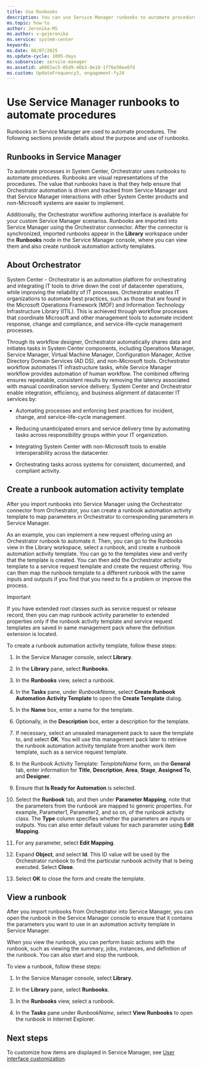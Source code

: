 ```yaml
---
title: Use Runbooks
description: You can use Service Manager runbooks to automate procedures.
ms.topic: how-to
author: Jeronika-MS
ms.author: v-gajeronika
ms.service: system-center
keywords:
ms.date: 08/07/2025
ms.update-cycle: 1095-days
ms.subservice: service-manager
ms.assetid: a0863ac5-05d9-46b3-8e18-1f76e50ee07d
ms.custom: UpdateFrequency3, engagement-fy24
---
```


# Use Service Manager runbooks to automate procedures


Runbooks in Service Manager are used to automate procedures. The following sections provide details about the purpose and use of runbooks.

## Runbooks in Service Manager

To automate processes in System Center, Orchestrator uses runbooks to automate procedures. Runbooks are visual representations of the procedures. The value that runbooks have is that they help ensure that Orchestrator automation is driven and tracked from Service Manager and that Service Manager interactions with other System Center products and non-Microsoft systems are easier to implement.

Additionally, the Orchestrator workflow authoring interface is available for your custom Service Manager scenarios. Runbooks are imported into Service Manager using the Orchestrator connector. After the connector is synchronized, imported runbooks appear in the **Library** workspace under the **Runbooks** node in the Service Manager console, where you can view them and also create runbook automation activity templates.

## About Orchestrator

System Center - Orchestrator is an automation platform for orchestrating and integrating IT tools to drive down the cost of datacenter operations, while improving the reliability of IT processes. Orchestrator enables IT organizations to automate best practices, such as those that are found in the Microsoft Operations Framework (MOF) and Information Technology Infrastructure Library (ITIL). This is achieved through workflow processes that coordinate Microsoft and other management tools to automate incident response, change and compliance, and service-life-cycle management processes.

Through its workflow designer, Orchestrator automatically shares data and initiates tasks in System Center components, including Operations Manager, Service Manager, Virtual Machine Manager, Configuration Manager, Active Directory Domain Services (AD DS), and non-Microsoft tools. Orchestrator workflow automates IT infrastructure tasks, while  Service Manager workflow provides automation of human workflow. The combined offering ensures repeatable, consistent results by removing the latency associated with manual coordination service delivery. System Center and Orchestrator enable integration, efficiency, and business alignment of datacenter IT services by:

- Automating processes and enforcing best practices for incident, change, and service-life-cycle management.

- Reducing unanticipated errors and service delivery time by automating tasks across responsibility groups within your IT organization.

- Integrating System Center with non-Microsoft tools to enable interoperability across the datacenter.

- Orchestrating tasks across systems for consistent, documented, and compliant activity.

## Create a runbook automation activity template

After you import runbooks into Service Manager using the Orchestrator connector from Orchestrator, you can create a runbook automation activity template to map parameters in Orchestrator to corresponding parameters in Service Manager.

As an example, you can implement a new request offering using an Orchestrator runbook to automate it. Then, you can go to the Runbooks view in the Library workspace, select a runbook, and create a runbook automation activity template. You can go to the templates view and verify that the template is created. You can then add the Orchestrator activity template to a service request template and create the request offering. You can then map the runbook template to a different runbook with the same inputs and outputs if you find that you need to fix a problem or improve the process.

> [!IMPORTANT]
> If you have extended root classes such as service request or release record, then you can map runbook activity parameter to extended properties only if the runbook activity template and service request templates are saved in same management pack where the definition extension is located.

To create a runbook automation activity template, follow these steps:

1. In the Service Manager console, select **Library**.

2. In the **Library** pane, select **Runbooks**.

3. In the **Runbooks** view, select a runbook.

4. In the **Tasks** pane, under *RunbookName*, select **Create Runbook Automation Activity Template** to open the **Create Template** dialog.

5. In the **Name** box, enter a name for the template.

6. Optionally, in the **Description** box, enter a description for the template.

7. If necessary, select an unsealed management pack to save the template to, and select **OK**. You will use this management pack later to retrieve the runbook automation activity template from another work item template, such as a service request template.

8. In the Runbook Activity Template: *TemplateName* form, on the **General** tab, enter information for **Title**, **Description**, **Area**, **Stage**, **Assigned To**, and **Designer**.

9. Ensure that **Is Ready for Automation** is selected.

10. Select the **Runbook** tab, and then under **Parameter Mapping**, note that the parameters from the runbook are mapped to generic properties. For example, Parameter1, Parameter2, and so on, of the runbook activity class. The **Type** column specifies whether the parameters are inputs or outputs. You can also enter default values for each parameter using **Edit Mapping**.

11. For any parameter, select **Edit Mapping**.

12. Expand **Object**, and select **Id**. This ID value will be used by the Orchestrator runbook to find the particular runbook activity that is being executed. Select **Close**.

13. Select **OK** to close the form and create the template.

## View a runbook

After you import runbooks from Orchestrator into Service Manager, you can open the runbook in the Service Manager console to ensure that it contains the parameters you want to use in an automation activity template in Service Manager.

When you view the runbook, you can perform basic actions with the runbook, such as viewing the summary, jobs, instances, and definition of the runbook. You can also start and stop the runbook.

To view a runbook, follow these steps:

1. In the Service Manager console, select **Library**.

2. In the **Library** pane, select **Runbooks**.

3. In the **Runbooks** view, select a runbook.

4. In the **Tasks** pane under *RunbookName*, select **View Runbooks** to open the runbook in Internet Explorer.

## Next steps

To customize how items are displayed in Service Manager, see [User interface customization](ui-customization.md).


